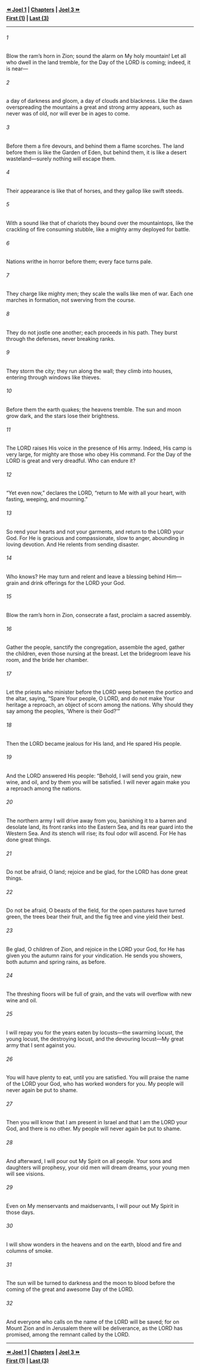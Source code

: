   
**[⏪ Joel 1](./Joel%201.md) | [Chapters](./_index.md) | [Joel 3 ⏩](./Joel%203.md)**  
**[First (1)](./Joel%201.md) | [Last (3)](./Joel%203.md)**  
  
---  
  
###### 1  
Blow the ram’s horn in Zion; sound the alarm on My holy mountain! Let all who dwell in the land tremble, for the Day of the LORD is coming; indeed, it is near—  
  
###### 2  
a day of darkness and gloom, a day of clouds and blackness. Like the dawn overspreading the mountains a great and strong army appears, such as never was of old, nor will ever be in ages to come.  
  
###### 3  
Before them a fire devours, and behind them a flame scorches. The land before them is like the Garden of Eden, but behind them, it is like a desert wasteland—surely nothing will escape them.  
  
###### 4  
Their appearance is like that of horses, and they gallop like swift steeds.  
  
###### 5  
With a sound like that of chariots they bound over the mountaintops, like the crackling of fire consuming stubble, like a mighty army deployed for battle.  
  
###### 6  
Nations writhe in horror before them; every face turns pale.  
  
###### 7  
They charge like mighty men; they scale the walls like men of war. Each one marches in formation, not swerving from the course.  
  
###### 8  
They do not jostle one another; each proceeds in his path. They burst through the defenses, never breaking ranks.  
  
###### 9  
They storm the city; they run along the wall; they climb into houses, entering through windows like thieves.  
  
###### 10  
Before them the earth quakes; the heavens tremble. The sun and moon grow dark, and the stars lose their brightness.  
  
###### 11  
The LORD raises His voice in the presence of His army. Indeed, His camp is very large, for mighty are those who obey His command. For the Day of the LORD is great and very dreadful. Who can endure it?  
  
###### 12  
“Yet even now,” declares the LORD, “return to Me with all your heart, with fasting, weeping, and mourning.”  
  
###### 13  
So rend your hearts and not your garments, and return to the LORD your God. For He is gracious and compassionate, slow to anger, abounding in loving devotion. And He relents from sending disaster.  
  
###### 14  
Who knows? He may turn and relent and leave a blessing behind Him—grain and drink offerings for the LORD your God.  
  
###### 15  
Blow the ram’s horn in Zion, consecrate a fast, proclaim a sacred assembly.  
  
###### 16  
Gather the people, sanctify the congregation, assemble the aged, gather the children, even those nursing at the breast. Let the bridegroom leave his room, and the bride her chamber.  
  
###### 17  
Let the priests who minister before the LORD weep between the portico and the altar, saying, “Spare Your people, O LORD, and do not make Your heritage a reproach, an object of scorn among the nations. Why should they say among the peoples, ‘Where is their God?’”  
  
###### 18  
Then the LORD became jealous for His land, and He spared His people.  
  
###### 19  
And the LORD answered His people: “Behold, I will send you grain, new wine, and oil, and by them you will be satisfied. I will never again make you a reproach among the nations.  
  
###### 20  
The northern army I will drive away from you, banishing it to a barren and desolate land, its front ranks into the Eastern Sea, and its rear guard into the Western Sea. And its stench will rise; its foul odor will ascend. For He has done great things.  
  
###### 21  
Do not be afraid, O land; rejoice and be glad, for the LORD has done great things.  
  
###### 22  
Do not be afraid, O beasts of the field, for the open pastures have turned green, the trees bear their fruit, and the fig tree and vine yield their best.  
  
###### 23  
Be glad, O children of Zion, and rejoice in the LORD your God, for He has given you the autumn rains for your vindication. He sends you showers, both autumn and spring rains, as before.  
  
###### 24  
The threshing floors will be full of grain, and the vats will overflow with new wine and oil.  
  
###### 25  
I will repay you for the years eaten by locusts—the swarming locust, the young locust, the destroying locust, and the devouring locust—My great army that I sent against you.  
  
###### 26  
You will have plenty to eat, until you are satisfied. You will praise the name of the LORD your God, who has worked wonders for you. My people will never again be put to shame.  
  
###### 27  
Then you will know that I am present in Israel and that I am the LORD your God, and there is no other. My people will never again be put to shame.  
  
###### 28  
And afterward, I will pour out My Spirit on all people. Your sons and daughters will prophesy, your old men will dream dreams, your young men will see visions.  
  
###### 29  
Even on My menservants and maidservants, I will pour out My Spirit in those days.  
  
###### 30  
I will show wonders in the heavens and on the earth, blood and fire and columns of smoke.  
  
###### 31  
The sun will be turned to darkness and the moon to blood before the coming of the great and awesome Day of the LORD.  
  
###### 32  
And everyone who calls on the name of the LORD will be saved; for on Mount Zion and in Jerusalem there will be deliverance, as the LORD has promised, among the remnant called by the LORD.  
  
  
---  
  
**[⏪ Joel 1](./Joel%201.md) | [Chapters](./_index.md) | [Joel 3 ⏩](./Joel%203.md)**  
**[First (1)](./Joel%201.md) | [Last (3)](./Joel%203.md)**  
  
